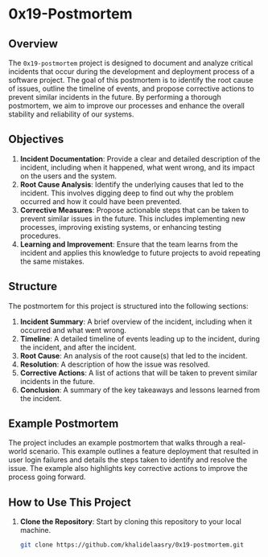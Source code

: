 # 0x19-Postmortem

## Overview

The `0x19-postmortem` project is designed to document and analyze critical incidents that occur during the development and deployment process of a software project. The goal of this postmortem is to identify the root cause of issues, outline the timeline of events, and propose corrective actions to prevent similar incidents in the future. By performing a thorough postmortem, we aim to improve our processes and enhance the overall stability and reliability of our systems.

## Objectives

1. **Incident Documentation**: Provide a clear and detailed description of the incident, including when it happened, what went wrong, and its impact on the users and the system.
2. **Root Cause Analysis**: Identify the underlying causes that led to the incident. This involves digging deep to find out why the problem occurred and how it could have been prevented.
3. **Corrective Measures**: Propose actionable steps that can be taken to prevent similar issues in the future. This includes implementing new processes, improving existing systems, or enhancing testing procedures.
4. **Learning and Improvement**: Ensure that the team learns from the incident and applies this knowledge to future projects to avoid repeating the same mistakes.

## Structure

The postmortem for this project is structured into the following sections:

1. **Incident Summary**: A brief overview of the incident, including when it occurred and what went wrong.
2. **Timeline**: A detailed timeline of events leading up to the incident, during the incident, and after the incident.
3. **Root Cause**: An analysis of the root cause(s) that led to the incident.
4. **Resolution**: A description of how the issue was resolved.
5. **Corrective Actions**: A list of actions that will be taken to prevent similar incidents in the future.
6. **Conclusion**: A summary of the key takeaways and lessons learned from the incident.

## Example Postmortem

The project includes an example postmortem that walks through a real-world scenario. This example outlines a feature deployment that resulted in user login failures and details the steps taken to identify and resolve the issue. The example also highlights key corrective actions to improve the process going forward.

## How to Use This Project

1. **Clone the Repository**: Start by cloning this repository to your local machine.
   ```bash
   git clone https://github.com/khalidelaasry/0x19-postmortem.git

